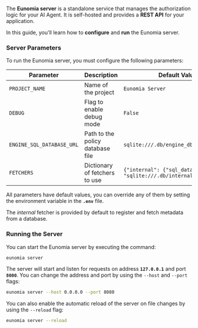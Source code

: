 The **Eunomia server** is a standalone service that manages the authorization logic for your AI Agent. It is self-hosted and provides a **REST API** for your application.

In this guide, you'll learn how to **configure** and **run** the Eunomia server.

### Server Parameters

To run the Eunomia server, you must configure the following parameters:

| **Parameter**             | **Description**                  | **Default Value**                                                        |
| ------------------------- | -------------------------------- | ------------------------------------------------------------------------ |
| `PROJECT_NAME`            | Name of the project              | `Eunomia Server`                                                         |
| `DEBUG`                   | Flag to enable debug mode        | `False`                                                                  |
| `ENGINE_SQL_DATABASE_URL` | Path to the policy database file | `sqlite:///.db/engine_db.sqlite`                                         |
| `FETCHERS`                | Dictionary of fetchers to use    | `{"internal": {"sql_database_url": "sqlite:///.db/internal_db.sqlite"}}` |

All parameters have default values, you can override any of them by setting the environment variable in the **`.env`** file.

The _internal_ fetcher is provided by default to register and fetch metadata from a database.

### Running the Server

You can start the Eunomia server by executing the command:

```bash
eunomia server
```

The server will start and listen for requests on address **`127.0.0.1`** and port **`8000`**. You can change the address and port by using the `--host` and `--port` flags:

```bash
eunomia server --host 0.0.0.0 --port 8080
```

You can also enable the automatic reload of the server on file changes by using the `--reload` flag:

```bash
eunomia server --reload
```
